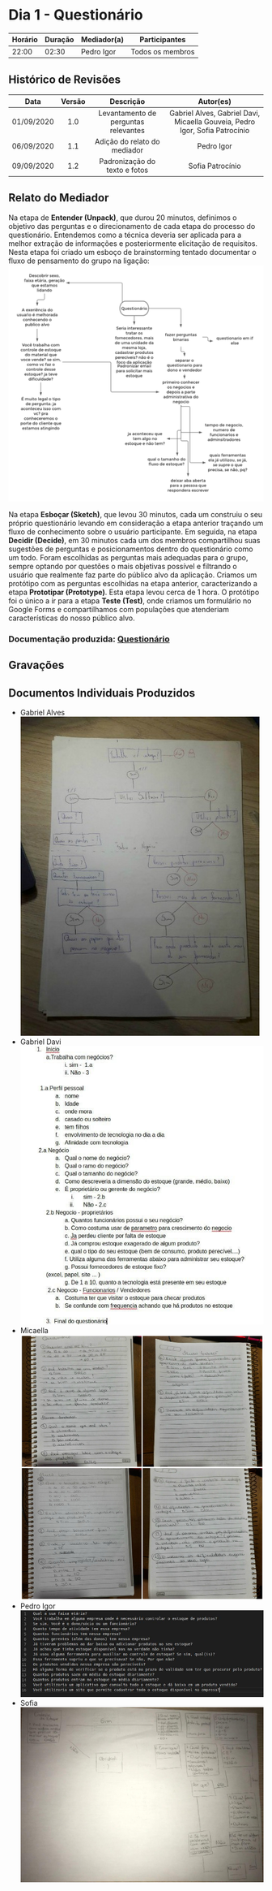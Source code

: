 # Dia 1 - Questionário

| Horário | Duração | Mediador(a) | Participantes |
| - | - | - | - |
| 22:00 | 02:30 | Pedro Igor | Todos os membros   |

## Histórico de Revisões
|    Data    | Versão |         Descrição         |           Autor(es)            |
| :--------: | :----: | :-----------------------: | :----------------------------: |
| 01/09/2020 |  1.0   |  Levantamento de perguntas relevantes | Gabriel Alves, Gabriel Davi, Micaella Gouveia, Pedro Igor, Sofia Patrocínio |
| 06/09/2020 |  1.1   | Adição do relato do mediador | Pedro Igor |
| 09/09/2020 |  1.2   | Padronização do texto e fotos | Sofia Patrocínio |

## Relato do Mediador

Na etapa de **Entender (Unpack)**, que durou 20 minutos, definimos o objetivo das perguntas e o direcionamento de cada etapa do processo do questionário. Entendemos como a técnica deveria ser aplicada para a melhor extração de informações e posteriormente elicitação de requisitos. Nesta etapa foi criado um esboço de brainstorming tentado documentar o fluxo de pensamento do grupo na ligação:<br>
![Brainstorming: Etapa **Unpack** do Questionário](../assets/designSprint/questionario/brainstorming_questionario.png)<br>

Na etapa **Esboçar (Sketch)**, que levou 30 minutos, cada um construiu o seu próprio questionário levando em consideração a etapa anterior traçando um fluxo de conhecimento sobre o usuário participante. Em seguida, na etapa **Decidir (Decide)**, em 30 minutos cada um dos membros compartilhou suas sugestões de perguntas e posicionamentos dentro do questionário como um todo. Foram escolhidas as perguntas mais adequadas para o grupo, sempre optando por questões o mais objetivas possível e filtrando o usuário que realmente faz parte do público alvo da aplicação. Criamos um protótipo com as perguntas escolhidas na etapa anterior, caracterizando a etapa **Prototipar (Prototype)**. Esta etapa levou cerca de 1 hora. O protótipo foi o único a ir para a etapa **Teste (Test)**, onde criamos um formulário no Google Forms e compartilhamos com populações que atenderiam características do nosso público alvo.


### Documentação produzida: [Questionário](../Elicitation/Questionario)
## Gravações

## Documentos Individuais Produzidos
* Gabriel Alves<br>
![Gabriel alves](../assets/designSprint/questionario/questionario_gabrielalves.jpg)<br>
* Gabriel Davi
![Gabriel davi](../assets/designSprint/questionario/questionario_gabrieldavi.jpg)<br>
* Micaella
![Micaella](../assets/designSprint/questionario/questionario_micaella.jpg)<br>
* Pedro Igor
![pedro igor](../assets/designSprint/questionario/questionario_pedroigor.jpg)<br>
* Sofia
![sofia](../assets/designSprint/questionario/questionario_sofia.jpg)<br>